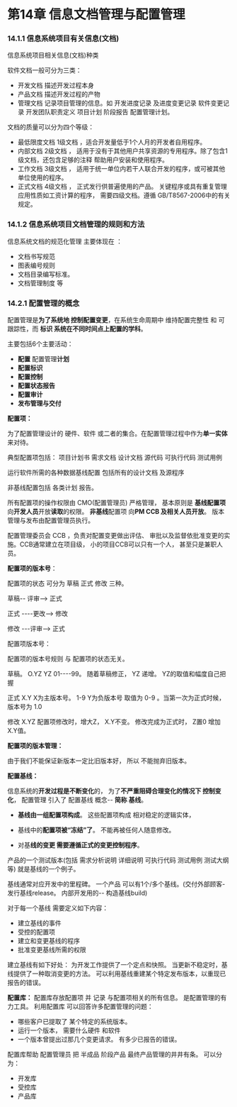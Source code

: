 # 第14章  信息文档管理与配置管理



### 14.1.1  信息系统项目有关信息(文档)

信息系统项目相关信息(文档)种类

软件文档一般可分为三类：

- 开发文档   描述开发过程本身
- 产品文档  描述开发过程的产物
- 管理文档   记录项目管理的信息。如 开发进度记录 及进度变更记录   软件变更记录  开发团队职责定义 项目计划 阶段报告  配置管理计划。

文档的质量可以分为四个等级：

- 最低限度文档 1级文档  ，适合开发量低于1个人月的开发者自用程序。
- 内部文档 2级文档   ， 适用于没有于其他用户共享资源的专用程序。除了包含1级文档，还包含足够的注释 帮助用户安装和使用程序。
- 工作文档  3级文档 ，  适用于统一单位内若干人联合开发的程序，或可被其他单位使用的程序。
- 正式文档  4级文档  ， 正式发行供普遍使用的产品。 关键程序或具有重复管理应用性质如工资计算的程序， 需要四级文档。遵循  GB/T8567-2006中的有关规定。

### 14.1.2  信息系统项目文档管理的规则和方法

信息系统文档的规范化管理  主要体现在 ：

- 文档书写规范
- 图表编号规则
- 文档目录编写标准。
- 文档管理制度 等



### 14.2.1  配置管理的概念

配置管理是**为了系统地  控制配置变更**，在系统生命周期中 维持配置完整性 和 可跟踪性，而 **标识   系统在不同时间点上配置的学科**。

主要包括6个主要活动：

- **配置** 配置管理**计划**
- **配置标识**
- **配置控制**
- **配置状态报告**
- **配置审计**
- **发布管理与交付**

**配置项：**

为了配置管理设计的 硬件、软件 或二者的集合。在配置管理过程中作为**单一实体**来对待。

典型配置项包括： 项目计划书   需求文档  设计文档  源代码  可执行代码   测试用例  

运行软件所需的各种数据基线配置  包括所有的设计文档 及源程序

非基线配置包括 各类计划  报告。

所有配置项的操作权限由 CMO(配置管理员) 严格管理， 基本原则是  **基线配置项** 向**开发人员**开放**读取**的权限。   **非基线**配置项 向**PM CCB 及相关人员开放**。 版本管理与发布由配置管理员执行。

配置管理委员会 CCB ，负责对配置变更做出评估、 审批以及监督依批准变更的实施。CCB通常建立在项目级，  小的项目CCB可以只有一个人， 甚至只是兼职人员。

**配置项的版本号**：

配置项的状态 可分为   草稿  正式   修改 三种。 

草稿-- 评审-->  正式

正式 ----更改--> 修改

修改 ---评审-->  正式

配置项版本号：

配置项的版本号规则 与 配置项的状态无关。

草稿。  O.YZ     YZ   01----99。 随着草稿修正， YZ 递增。  YZ的取值和幅度自己把握

正式    X.Y   X为主版本号。 1-9  Y为负版本号 取值为 0-9    。当第一次为正式时候， 版本号为 1.0

修改  X.YZ   配置项修改时，增大Z，  X.Y不变。   修改完成为正式时， Z置0 增加X.Y值。  

**配置项的版本管理：**

由于我们不能保证新版本一定比旧版本好，  所以 不能抛弃旧版本。

**配置基线：**

信息系统的**开发过程是不断变化**的，  为了**不严重阻碍合理变化的情况下 控制变化**， 配置管理 引入了  配置基线 概念-- **简称 基线**。

- **基线由一组配置项构成**。 这些配置项构成 相对稳定的逻辑实体，

-  基线中的**配置项被“冻结”了**。 不能再被任何人随意修改。  

- 对基**线的变更 需要遵循正式的变更控制程序**。

产品的一个测试版本(包括 需求分析说明   详细说明   可执行代码  测试用例  测试大纲 等)  就是基线的一个例子。

基线通常对应开发中的里程碑。  一个产品 可以有1个/多个基线。(交付外部顾客-发行基线release。 内部开发用的-- 构造基线build)

对于每一个基线 需要定义如下内容：

- 建立基线的事件
- 受控的配置项
- 建立和变更基线的程序
- 批准变更基线所需的权限

建立基线有如下好处： 为开发工作提供了一个定点和快照。 当更新不稳定时，基线提供了一种取消变更的方法。 可以利用基线重建某个特定发布版本，以重现已报告的错误。



**配置库：**
配置库存放配置项 并 记录 与配置项相关的所有信息。 是配置管理的有力工具。 利用配置库 可以回答许多配置管理的问题：

-  哪些客户已提取了 某个特定的系统版本。
- 运行一个版本，  需要什么硬件 和软件
- 一个版本曾提出过那几个变更请求。  有多少已报告的错误。

配置库帮助 配置管理员  把 半成品  阶段产品  最终产品管理的井井有条。 可以分为：

- 开发库
- 受控库
- 产品库





